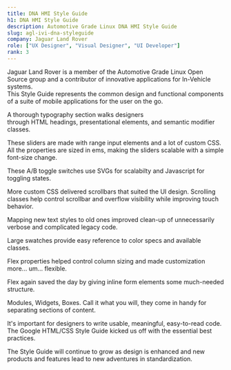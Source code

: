 ```yaml
---
title: DNA HMI Style Guide
h1: DNA HMI Style Guide
description: Automotive Grade Linux DNA HMI Style Guide
slug: agl-ivi-dna-styleguide
company: Jaguar Land Rover
role: ["UX Designer", "Visual Designer", "UI Developer"]
rank: 3
---
```



Jaguar Land Rover is a member of the Automotive Grade Linux Open Source group and a contributor of innovative applications for In-Vehicle systems.
 
This Style Guide represents the common design and functional components of a suite of mobile applications for the user on the go.
 


A thorough typography section walks designers through HTML headings, presentational elements, and semantic modifier classes.

These sliders are made with range input elements and a lot of custom CSS. All the properties are sized in ems, making the sliders scalable with a simple font-size change.

These A/B toggle switches use SVGs for scalabilty and Javascript for toggling states.

More custom CSS delivered scrollbars that suited the UI design. Scrolling classes help control scrollbar and overflow visibility while improving touch behavior.

Mapping new text styles to old ones improved clean-up of unnecessarily verbose and complicated legacy code.

Large swatches provide easy reference to color specs and available classes.

Flex properties helped control column sizing and made customization more... um... flexible.

Flex again saved the day by giving inline form elements some much-needed structure.

Modules, Widgets, Boxes. Call it what you will, they come in handy for separating sections of content.

It's important for designers to write usable, meaningful, easy-to-read code. The Google HTML/CSS Style Guide kicked us off with the essential best practices.

The Style Guide will continue to grow as design is enhanced and new products and features lead to new adventures in standardization.